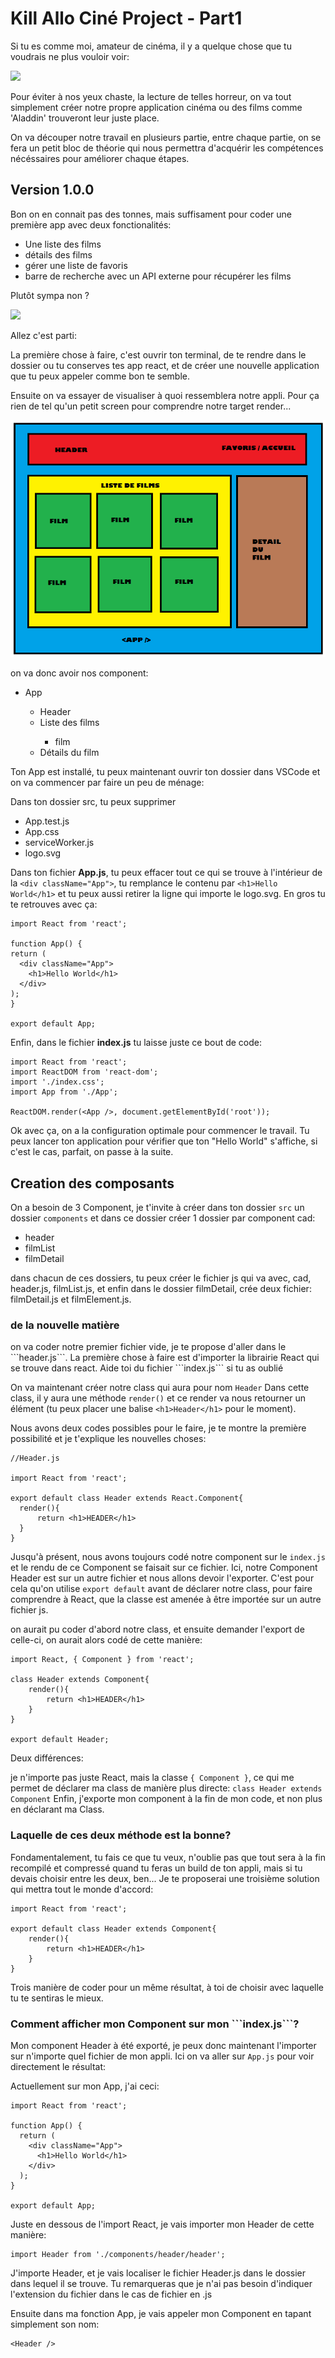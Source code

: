 <h1>Kill Allo Ciné Project - Part1</h1>

Si tu es comme moi, amateur de cinéma, il y a quelque chose que tu voudrais ne plus vouloir voir:

<img src="http://media.topito.com/wp-content/uploads/2015/10/UNE_ALLADIN.jpg" />

Pour éviter à nos yeux chaste, la lecture de telles horreur, on va tout simplement créer notre propre application cinéma ou des films comme 'Aladdin' trouveront leur juste place.

On va découper notre travail en plusieurs partie, entre chaque partie, on se fera un petit bloc de théorie qui nous permettra d'acquérir les compétences nécéssaires pour améliorer chaque étapes.

<h2>Version 1.0.0</h2>

Bon on en connait pas des tonnes, mais suffisament pour coder une première app avec deux fonctionalités:

<ul>
  <li>Une liste des films</li>
  <li>détails des films</li>
  <li>gérer une liste de favoris</li>
  <li>barre de recherche avec un API externe pour récupérer les films</li>
 </ul>
 
Plutôt sympa non ?

<img src="https://media.giphy.com/media/l2YWAGH9nQomuf9hm/giphy.gif" />

Allez c'est parti:

La première chose à faire, c'est ouvrir ton terminal, de te rendre dans le dossier ou tu conserves tes app react, et de créer une nouvelle application que tu peux appeler comme bon te semble.
 
Ensuite on va essayer de visualiser à quoi ressemblera notre appli. Pour ça rien de tel qu'un petit screen pour comprendre notre target render...

<img src="https://raw.githubusercontent.com/GuyVil1/theorie-React/master/ALLOCINEPROJECT.png" />

on va donc avoir nos component:

<ul>
  <li>App</li>
  <ul>
    <li>Header</li>
    <li>Liste des films</li>
    <ul>
      <li>film</li>
    </ul>
    <li>Détails du film</li>
  </ul>
  </ul>
  
  Ton App est installé, tu peux maintenant ouvrir ton dossier dans VSCode et on va commencer par faire un peu de ménage:
  
  Dans ton dossier src, tu peux supprimer 
  <ul>
  <li>App.test.js</li>
  <li>App.css</li>
  <li>serviceWorker.js</li>
  <li>logo.svg</li>
  </ul>
  
  Dans ton fichier <strong>App.js</strong>, tu peux effacer tout ce qui se trouve à l'intérieur de la ```<div className="App">```, tu remplance le contenu par ```<h1>Hello World</h1>``` et tu peux aussi retirer la ligne qui importe le logo.svg.
  En gros tu te retrouves avec ça:
  
  ```
  import React from 'react';

function App() {
  return (
    <div className="App">
      <h1>Hello World</h1>
    </div>
  );
}

export default App;
```


  
Enfin, dans le fichier <strong>index.js</strong> tu laisse juste ce bout de code:

```
import React from 'react';
import ReactDOM from 'react-dom';
import './index.css';
import App from './App';

ReactDOM.render(<App />, document.getElementById('root'));

```
Ok avec ça, on a la configuration optimale pour commencer le travail. Tu peux lancer ton application pour vérifier que ton "Hello World" s'affiche, si c'est le cas, parfait, on passe à la suite.

<h2>Creation des composants</h2>

On a besoin de 3 Component, je t'invite à créer dans ton dossier ```src``` un dossier ```components``` et dans ce dossier créer 1 dossier par component cad:

<ul>
  <li>header</li>
  <li>filmList</li>
  <li>filmDetail</li>
  </ul>
  
  dans chacun de ces dossiers, tu peux créer le fichier js qui va avec, cad, header.js, filmList.js, et enfin dans le dossier filmDetail, crée deux fichier: filmDetail.js et filmElement.js.
  
<h3>de la nouvelle matière</h3>
  on va coder notre premier fichier vide, je te propose d'aller dans le ```header.js```.
  La première chose à faire est d'importer la librairie React qui se trouve dans react. Aide toi du fichier ```index.js``` si tu as oublié
  
  On va maintenant créer notre class qui aura pour nom ```Header```
  Dans cette class, il y aura une méthode ```render()```
  et ce render va nous retourner un élément (tu peux placer une balise ```<h1>Header</h1>``` pour le moment).
  
  Nous avons deux codes possibles pour le faire, je te montre la première possibilité et je t'explique les nouvelles choses:
  
  ```
  //Header.js
  
import React from 'react';

export default class Header extends React.Component{
    render(){
        return <h1>HEADER</h1>
    }
}
```

Jusqu'à présent, nous avons toujours codé notre component sur le ```index.js``` et le rendu de ce Component se faisait sur ce fichier.
Ici, notre Component Header est sur un autre fichier et nous allons devoir l'exporter.
C'est pour cela qu'on utilise ```export default``` avant de déclarer notre class, pour faire comprendre à React, que la classe est amenée à être importée sur un autre fichier js.

on aurait pu coder d'abord notre class, et ensuite demander l'export de celle-ci, on aurait alors codé de cette manière:

```
import React, { Component } from 'react';

class Header extends Component{
    render(){
        return <h1>HEADER</h1>
    }
}

export default Header;
```

Deux différences: 

je n'importe pas juste React, mais la classe ```{ Component }```, ce qui me permet de déclarer ma class de manière plus directe:
```class Header extends Component```
Enfin, j'exporte mon component à la fin de mon code, et non plus en déclarant ma Class.

<h3>Laquelle de ces deux méthode est la bonne?</h3>
Fondamentalement, tu fais ce que tu veux, n'oublie pas que tout sera à la fin recompilé et compressé quand tu feras un build de ton appli, mais si tu devais choisir entre les deux, ben... Je te proposerai une troisième solution qui mettra tout le monde d'accord:

```
import React from 'react';

export default class Header extends Component{
    render(){
        return <h1>HEADER</h1>
    }
}
```
Trois manière de coder pour un même résultat, à toi de choisir avec laquelle tu te sentiras le mieux.

<h3> Comment afficher mon Component sur mon ```index.js```?</h3>

Mon component Header à été exporté, je peux donc maintenant l'importer sur n'importe quel fichier de mon appli.
Ici on va aller sur ```App.js``` pour voir directement le résultat:

Actuellement sur mon App, j'ai ceci:

```
import React from 'react';

function App() {
  return (
    <div className="App">
      <h1>Hello World</h1>
    </div>
  );
}

export default App;
```
Juste en dessous de l'import React, je vais importer mon Header de cette manière:

```
import Header from './components/header/header';
```

J'importe Header, et je vais localiser le fichier Header.js dans le dossier dans lequel il se trouve. Tu remarqueras que je n'ai pas besoin d'indiquer l'extension du fichier dans le cas de fichier en .js

Ensuite dans ma fonction App, je vais appeler mon Component en tapant simplement son nom:

```
<Header />
```





  


